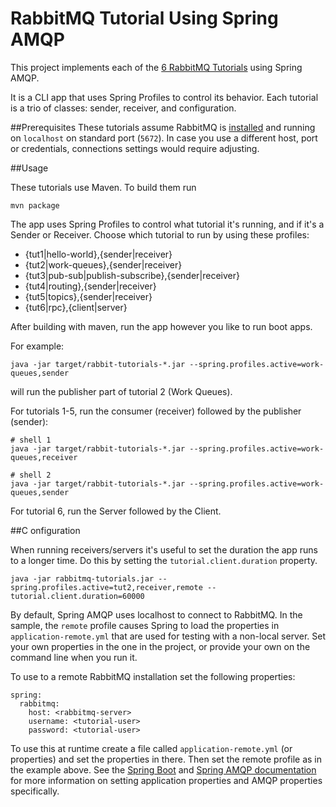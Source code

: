 # RabbitMQ Tutorial Using Spring AMQP

This project implements each of the [6 RabbitMQ Tutorials][1] using Spring AMQP.

It is a CLI app that uses Spring Profiles to control its behavior.  Each tutorial is a trio of classes:
sender, receiver, and configuration.

[1]: https://www.rabbitmq.com/getstarted.html

##Prerequisites
These tutorials assume RabbitMQ is <a href="http://rabbitmq.com/download.html">installed</a> and running
on <code>localhost</code> on standard port (<code>5672</code>). In case you use
a different host, port or credentials, connections settings would require adjusting.

##Usage

These tutorials use Maven. To build them run
```
mvn package
```
The app uses Spring Profiles to control what tutorial it's running, and if it's a
Sender or Receiver. Choose which tutorial to run by using these profiles:

- {tut1|hello-world},{sender|receiver}
- {tut2|work-queues},{sender|receiver}
- {tut3|pub-sub|publish-subscribe},{sender|receiver}
- {tut4|routing},{sender|receiver}
- {tut5|topics},{sender|receiver}
- {tut6|rpc},{client|server}

After building with maven, run the app however you like to run boot apps.

For example:

```
java -jar target/rabbit-tutorials-*.jar --spring.profiles.active=work-queues,sender
```

will run the publisher part of tutorial 2 (Work Queues).

For tutorials 1-5, run the consumer (receiver) followed by the publisher (sender):

```
# shell 1
java -jar target/rabbit-tutorials-*.jar --spring.profiles.active=work-queues,receiver

# shell 2
java -jar target/rabbit-tutorials-*.jar --spring.profiles.active=work-queues,sender
```

For tutorial 6, run the Server followed by the Client.

##C onfiguration

When running receivers/servers it's useful to set the duration the app runs to a longer time.  Do this by setting
the `tutorial.client.duration` property.

```
java -jar rabbitmq-tutorials.jar --spring.profiles.active=tut2,receiver,remote --tutorial.client.duration=60000
```

By default, Spring AMQP uses localhost to connect to RabbitMQ.  In the sample, the `remote` profile
causes Spring to load the properties in `application-remote.yml` that are used for testing with a
non-local server.  Set your own properties in the one in the project, or provide your own on the
command line when you run it.

To use to a remote RabbitMQ installation set the following properties:

```
spring:
  rabbitmq:
    host: <rabbitmq-server>
    username: <tutorial-user>
    password: <tutorial-user>
```

To use this at runtime create a file called `application-remote.yml` (or properties) and set the properties in there.  Then set the
remote profile as in the example above.  See the [Spring Boot](https://docs.spring.io/spring-boot/docs/current/reference/htmlsingle/)
and [Spring AMQP documentation](http://docs.spring.io/spring-amqp/reference/html/) for more information on setting application
properties and AMQP properties specifically.
